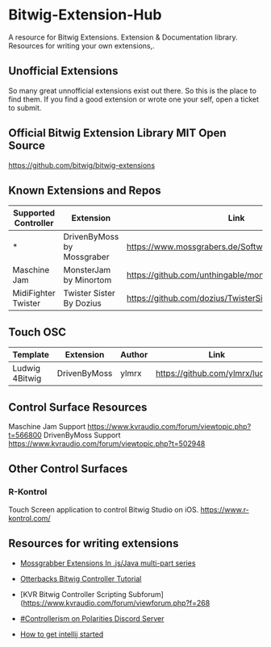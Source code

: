 # Bitwig-Extension-Hub
A resource for Bitwig Extensions. Extension &amp; Documentation library. Resources for writing your own extensions,.

## Unofficial Extensions
So many great unnofficial extensions exist out there. So this is the place to find them. If you find a good extension or wrote one your self, open a ticket to submit.


## Official Bitwig Extension Library MIT Open Source
https://github.com/bitwig/bitwig-extensions



## Known Extensions and Repos

| Supported Controller  | Extension   | Link   |
| ---------- | ---------- | ---------- |
| * | DrivenByMoss by Mossgraber |  https://www.mossgrabers.de/Software/Bitwig/Bitwig.html |
| Maschine Jam | MonsterJam by Minortom | https://github.com/unthingable/monster-jam/ |
| MidiFighter Twister | Twister Sister By Dozius | https://github.com/dozius/TwisterSister/tree/main |


## Touch OSC

| Template  | Extension   | Author | Link   |
| --- | --- |--- | --- |
| Ludwig 4Bitwig | DrivenByMoss | ylmrx | https://github.com/ylmrx/ludwig


## Control Surface Resources
 Maschine Jam Support https://www.kvraudio.com/forum/viewtopic.php?t=566800
 DrivenByMoss Support https://www.kvraudio.com/forum/viewtopic.php?t=502948
 
## Other Control Surfaces

### R-Kontrol
Touch Screen application to control Bitwig Studio on iOS.
https://www.r-kontrol.com/


## Resources for writing extensions
- [Mossgrabber Extensions In .js/Java multi-part series](https://www.youtube.com/watch?v=l4AuiQ8krQc&list=PLqRWeSPiYQ66KBGONBenPv1O3luQCFQR2
)

- [Otterbacks Bitwig Controller Tutorial](https://github.com/outterback/bitwig-controller-tutorial/blob/master/README.md)

- [KVR Bitwig Controller Scripting Subforum](https://www.kvraudio.com/forum/viewforum.php?f=268
  

- [#Controllerism on Polarities Discord Server](https://discord.gg/C4skzd3t)

- [How to get intellij started](https://www.kvraudio.com/forum/viewtopic.php?p=7912844&hilit=intellij)
